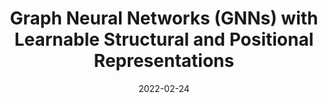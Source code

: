 ---
title: Graph Neural Networks (GNNs) with Learnable Structural and Positional Representations
date: 2022-02-24
categories:
  - Aritificial Intelligence
  - Neural Networks
  - Paper Summaries
tags:
  - GNN
  - TensorFlow
excerpt: An in-depth breakdown of "Graph Neural Networks with Learnable Structural and Positional Representations" by Vijay Prakash Dwivedi, Anh Tuan Luu, Thomas Laurent, Yoshua Bengio and Xavier Bresson.
link: https://wandb.ai/sauravmaheshkar/gnn-lspe/reports/Graph-Neural-Networks-GNNs-with-Learnable-Structural-and-Positional-Representations--VmlldzoxNDY5MDc5
---